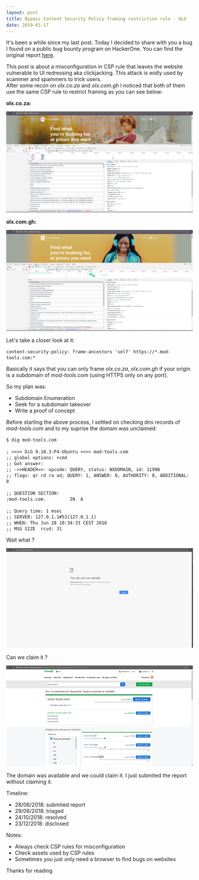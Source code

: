 ```yaml
---
layout: post
title: Bypass Content Security Policy framing restriction rule - OLX
date: 2019-01-17
---
```


It's been a while since my last post. Today I decided to share with you a bug I found on a public bug bounty program on HackerOne. You can find the original report [here](https://hackerone.com/reports/371980).

This post is about a misconfiguration in CSP rule that leaves the website vulnerable to UI redressing aka clickjacking. This attack is widly used by scammer and spammers to trick users.  
After some recon on *olx.co.za* and *olx.com.gh* I noticed that both of them use the same CSP rule to restrict framing as you can see below:

**olx.co.za:**

![image](/images/csp_olx.co.za.png)

**olx.com.gh:** 

![image](/images/csp_olx.com.gh.png)

Let's take a closer look at it:
```
content-security-policy: frame-ancestors 'self' https://*.mod-tools.com:*
```
Basically it says that you can only frame *olx.co.za*, *olx.com.gh* if your origin is a subdomain of *mod-tools.com* (using HTTPS only on any port).

So my plan was:
* Subdomain Enumeration
* Seek for a subdomain takeover
* Write a proof of concept

Before starting the above process, I settled on checking dns records of *mod-tools.com* and to my suprise the domain was unclaimed:

```
$ dig mod-tools.com 

; <<>> DiG 9.10.3-P4-Ubuntu <<>> mod-tools.com
;; global options: +cmd
;; Got answer:
;; ->>HEADER<<- opcode: QUERY, status: NXDOMAIN, id: 11998
;; flags: qr rd ra ad; QUERY: 1, ANSWER: 0, AUTHORITY: 0, ADDITIONAL: 0

;; QUESTION SECTION:
;mod-tools.com.         IN  A

;; Query time: 1 msec
;; SERVER: 127.0.1.1#53(127.0.1.1)
;; WHEN: Thu Jun 28 10:34:33 CEST 2018
;; MSG SIZE  rcvd: 31
```

Wait what ?

![claim_domain](/images/unclaimed_mod-tools.com.png)

Can we claim it ?

![claim_domain](/images/claim_mod-tools.com.png)

The domain was available and we could claim it. I just submited the report without claiming it.

Timeline:
* 28/06/2018: submited report 
* 29/06/2018: triaged
* 24/10/2018: resolved
* 23/12/2018: disclosed

Notes:
* Always check CSP rules for misconfiguration
* Check assets used by CSP rules
* Sometimes you just only need a browser to find bugs on websites 

Thanks for reading
